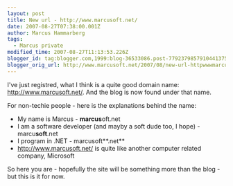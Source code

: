 ```yaml
---
layout: post
title: New url - http://www.marcusoft.net/
date: 2007-08-27T07:38:00.001Z
author: Marcus Hammarberg
tags:
  - Marcus private
modified_time: 2007-08-27T11:13:53.226Z
blogger_id: tag:blogger.com,1999:blog-36533086.post-7792379857910441375
blogger_orig_url: http://www.marcusoft.net/2007/08/new-url-httpwwwmarcusoftnet.html
---
```


I've just registred, what I think is a quite good domain name:
<http://www.marcusoft.net/>. And the blog is now found under that
name.

For non-techie people - here is the explanations behind the name:

- My name is Marcus - **marcus**oft.net
- I am a software developer (and mayby a soft dude too, I hope) -
  marcu**soft**.net
- I program in .NET - marcusoft**.net**
- <http://www.marcusoft.net/> is quite like another computer related
  company, Microsoft

So here you are - hopefully the site will be something more than the
blog - but this is it for now.
